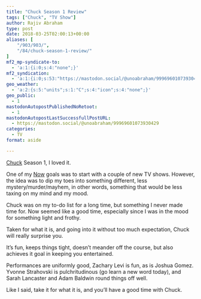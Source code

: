 ```yaml
---
title: "Chuck Season 1 Review"
tags: ["Chuck", "TV Show"]
author: Rajiv Abraham
type: post
date: 2018-03-25T02:00:13+00:00
aliases: [
    "/903/903/",
    "/84/chuck-season-1-review/"
]
mf2_mp-syndicate-to:
  - 'a:1:{i:0;s:4:"none";}'
mf2_syndication:
  - 'a:1:{i:0;s:53:"https://mastodon.social/@unoabraham/99969601073930429";}'
geo_weather:
  - 'a:2:{s:5:"units";s:1:"C";s:4:"icon";s:4:"none";}'
geo_public:
  - 1
mastodonAutopostPublishedNoRetoot:
  - 1
mastodonAutopostLastSuccessfullPostURL:
  - https://mastodon.social/@unoabraham/99969601073930429
categories:
  - TV
format: aside

---
```

<a href="https://www.imdb.com/title/tt0934814/" target="_blank" rel="noopener">Chuck</a> Season 1, I loved it.

One of my <a href="https://abraham.red/now/" target="_blank" rel="noopener">Now</a> goals was to start with a couple of new TV shows. However, the idea was to dip my toes into something different, less mystery/murder/mayhem, in other words, something that would be less taxing on my mind and my mood.

Chuck was on my to-do list for a long time, but something I never made time for. Now seemed like a good time, especially since I was in the mood for something light and frothy.

Taken for what it is, and going into it without too much expectation, Chuck will really surprise you.

It&#8217;s fun, keeps things tight, doesn&#8217;t meander off the course, but also achieves it goal in keeping you entertained.

Performances are uniformly good, Zachary Levi is fun, as is Joshua Gomez. Yvonne Strahovski is pulchritudinous (go learn a new word today), and Sarah Lancaster and Adam Baldwin round things off well.

Like I said, take it for what it is, and you&#8217;ll have a good time with Chuck.